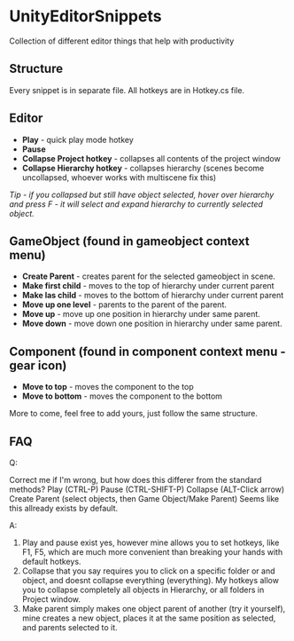 # UnityEditorSnippets
Collection of different editor things that help with productivity


## Structure
Every snippet is in separate file.
All hotkeys are in Hotkey.cs file.



## Editor

* **Play** - quick play mode hotkey
* **Pause** 
* **Collapse Project hotkey** - collapses all contents of the project window 
* **Collapse Hierarchy hotkey** - collapses hierarchy (scenes become uncollapsed, whoever works with multiscene fix this)

*Tip - if you collapsed but still have object selected, hover over hierarchy and press F - it will select and expand hierarchy to currently selected object.*

## GameObject (found in gameobject context menu)
* **Create Parent** - creates parent for the selected gameobject in scene.
* **Make first child** - moves to the top of hierarchy under current parent
* **Make las child** - moves to the bottom of hierarchy under current parent
* **Move up one level** - parents to the parent of the parent.
* **Move up** - move up one position in hierarchy under same parent.
* **Move down** - move down one position in hierarchy under same parent.

## Component (found in component context menu - gear icon)
* **Move to top** - moves the component to the top
* **Move to bottom** - moves the component to the bottom

More to come, feel free to add yours, just follow the same structure.

## FAQ
Q:

Correct me if I'm wrong, but how does this differer from the standard methods?
Play (CTRL-P) Pause (CTRL-SHIFT-P) Collapse (ALT-Click arrow) Create Parent (select objects, then Game Object/Make Parent)
Seems like this allready exists by default.

A:
1. Play and pause exist yes, however mine allows you to set hotkeys, like F1, F5, which are much more convenient than breaking your hands  with default hotkeys.
2. Collapse that you say requires you to click on a specific folder or and object, and doesnt collapse everything (everything). My hotkeys allow you to collapse completely all objects in Hierarchy, or all folders in Project window.
3. Make parent simply makes one object parent of another (try it yourself), mine creates a new object, places it at the same position as selected, and parents selected to it. 
